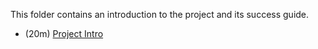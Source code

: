 This folder contains an introduction to the project and its success guide.

- (20m) [Project Intro](project_intro.md)
